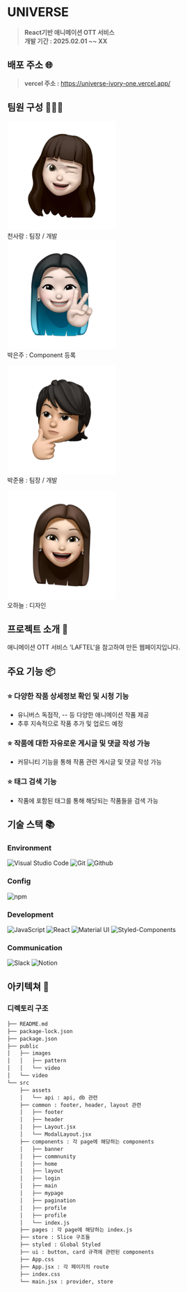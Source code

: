 # UNIVERSE

> **React기반 애니메이션 OTT 서비스** </br> **개발 기간 : 2025.02.01 ~~ XX**

## 배포 주소 :globe_with_meridians:

> **vercel 주소 :** https://universe-ivory-one.vercel.app/

## 팀원 구성 :people_holding_hands:
<div>
 <img src="https://github.com/rabbit-onion/universe/blob/main/public/images/pattern/%EC%B2%9C%EC%82%AC%EB%9E%91.png" width = "250"> </br> 천사랑 : 팀장 / 개발 
</div> 
<img src="https://github.com/rabbit-onion/universe/blob/main/public/images/pattern/%EB%B0%95%EC%9D%80%EC%A3%BC.png" width = "250"> </br> 박은주 : Component 등록 

 <img src="https://github.com/rabbit-onion/universe/blob/main/public/images/pattern/%EB%B0%95%EC%A4%80%EC%9A%A9.png" width = "250"> </br> 박준용 : 팀장 / 개발 
 
 <img src="https://github.com/rabbit-onion/universe/blob/main/public/images/pattern/%EC%98%A4%ED%95%98%EB%8A%98.png" width = "250"> </br> 오하늘 : 디자인 



## 프로젝트 소개 :memo:

애니메이션 OTT 서비스 'LAFTEL'을 참고하여 만든 웹페이지입니다.

## 주요 기능 📦

### ⭐️ 다양한 작품 상세정보 확인 및 시청 기능 
- 유니버스 독점작, -- 등 다양한 애니메이션 작품 제공
- 추후 지속적으로 작품 추가 및 업로드 예정

### ⭐️ 작품에 대한 자유로운 게시글 및 댓글 작성 가능
- 커뮤니티 기능을 통해 작품 관련 게시글 및 댓글 작성 가능

### ⭐️ 태그 검색 기능
- 작품에 포함된 태그를 통해 해당되는 작품들을 검색 가능


## 기술 스택 📚

### Environment

![Visual Studio Code](https://img.shields.io/badge/Visual%20Studio%20Code-007ACC?style=for-the-badge&logo=Visual%20Studio%20Code&logoColor=white)
![Git](https://img.shields.io/badge/Git-F05032?style=for-the-badge&logo=Git&logoColor=white)
![Github](https://img.shields.io/badge/GitHub-181717?style=for-the-badge&logo=GitHub&logoColor=white)           

### Config
![npm](https://img.shields.io/badge/npm-CB3837?style=for-the-badge&logo=npm&logoColor=white)        

### Development
![JavaScript](https://img.shields.io/badge/JavaScript-F7DF1E?style=for-the-badge&logo=Javascript&logoColor=white)
![React](https://img.shields.io/badge/React-20232A?style=for-the-badge&logo=react&logoColor=61DAFB)
![Material UI](https://img.shields.io/badge/Material%20UI-007FFF?style=for-the-badge&logo=MUI&logoColor=white)
![Styled-Components](https://img.shields.io/badge/styledcomponents-DB7093?style=for-the-badge&logo=styledcomponents&logoColor=white)

### Communication
![Slack](https://img.shields.io/badge/Slack-4A154B?style=for-the-badge&logo=Slack&logoColor=white)
![Notion](https://img.shields.io/badge/Notion-000000?style=for-the-badge&logo=Notion&logoColor=white)


## 아키텍쳐 :file_folder:

### 디렉토리 구조
```bash
├── README.md
├── package-lock.json
├── package.json
├── public
│   ├── images
│   │   ├── pattern
│   │   └── video
│   └── video
└── src
    ├── assets
    │   └── api : api, db 관련 
    ├── common : footer, header, layout 관련
    │   ├── footer
    │   ├── header
    │   ├── Layout.jsx
    │   └── ModalLayout.jsx
    ├── components : 각 page에 해당하는 components
    │   ├── banner
    │   ├── commnunity
    │   ├── home
    │   ├── layout
    │   ├── login
    │   ├── main
    │   ├── mypage
    │   ├── pagination
    │   ├── profile
    │   ├── profile
    │   └── index.js
    ├── pages : 각 page에 해당하는 index.js
    ├── store : Slice 구조들
    ├── styled : Global Styled
    ├── ui : button, card 규격에 관련된 components
    ├── App.css
    ├── App.jsx : 각 페이지의 route
    ├── index.css
    └── main.jsx : provider, store

```

